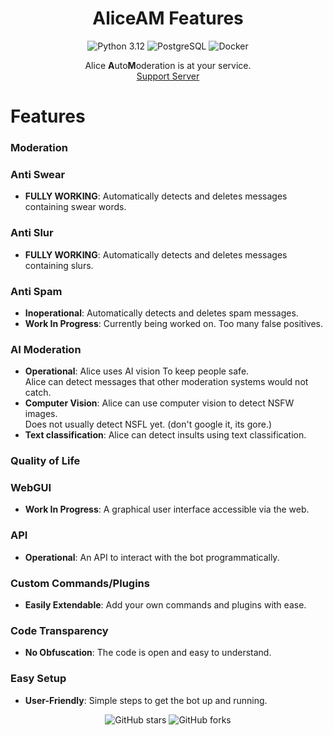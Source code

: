 <div align="center">

# AliceAM Features

![Python 3.12](https://img.shields.io/badge/Python-3.12-blue?logo=python&logoColor=white)
![PostgreSQL](https://img.shields.io/badge/PostgreSQL-316192?logo=postgresql&logoColor=white)
![Docker](https://img.shields.io/badge/Docker-2496ED?logo=docker&logoColor=white)

Alice **A**uto**M**oderation is at your service.<br>[Support Server](https://discord.gg/HkKAsgvCzt)
</div>

# Features

### Moderation

### Anti Swear
- **FULLY WORKING**: Automatically detects and deletes messages containing swear words.

### Anti Slur
- **FULLY WORKING**: Automatically detects and deletes messages containing slurs.

### Anti Spam
- **Inoperational**: Automatically detects and deletes spam messages.
- **Work In Progress**: Currently being worked on. Too many false positives.

### AI Moderation
- **Operational**: Alice uses AI vision To keep people safe.<br>
Alice can detect messages that other moderation systems would not catch.<br>
- **Computer Vision**: Alice can use computer vision to detect NSFW images.<br>
Does not usually detect NSFL yet. (don't google it, its gore.)
- **Text classification**: Alice can detect insults using text classification.

### Quality of Life

### WebGUI
- **Work In Progress**: A graphical user interface accessible via the web.

### API
- **Operational**: An API to interact with the bot programmatically.

### Custom Commands/Plugins
- **Easily Extendable**: Add your own commands and plugins with ease.

### Code Transparency
- **No Obfuscation**: The code is open and easy to understand.

### Easy Setup
- **User-Friendly**: Simple steps to get the bot up and running.

<div align="center">
  <img src="https://img.shields.io/github/stars/Ames-hub/AliceAM?style=social" alt="GitHub stars">
  <img src="https://img.shields.io/github/forks/Ames-hub/AliceAM?style=social" alt="GitHub forks">
</div>